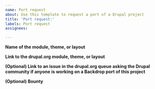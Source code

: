 ```yaml
---
name: Port request
about: Use this template to request a port of a Drupal project
title: 'Port request:'
labels: Port request
assignees:

---
```


**Name of the module, theme, or layout**
<!-- example: Forum Access -->

**Link to the drupal.org module, theme, or layout**
<!-- example: https://github.com/jenlampton/forum_access -->

**(Optional) Link to an issue in the drupal.org queue asking the Drupal community if anyone is working on a Backdrop port of this project**
<!-- example: https://www.drupal.org/project/forum_access/issues/3070491 -->

**(Optional) Bounty**
<!-- If you have some budget to fund this project, even if it may not reflect
  the value of the work to be done, please note it here. It is very possible
  someone will be interested in doing the work. -->
